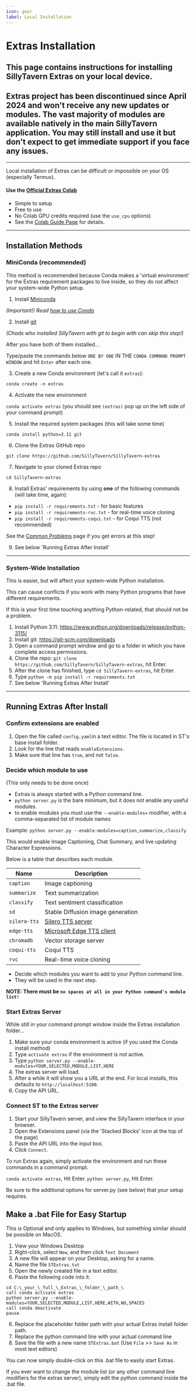 ```yaml
---
icon: gear
label: Local Installation
---
```


# Extras Installation

This page contains instructions for installing SillyTavern Extras on your local device.
---
## Extras project has been discontinued since April 2024 and won't receive any new updates or modules. The vast majority of modules are available natively in the main SillyTavern application. You may still install and use it but don't expect to get immediate support if you face any issues.
---
Local installation of Extras can be difficult or impossible on your OS (especially Termux).

#### Use the [Official Extras Colab](https://colab.research.google.com/github/SillyTavern/SillyTavern/blob/release/colab/GPU.ipynb)

* Simple to setup
* Free to use
* No Colab GPU credits required (use the `use_cpu` options)
* See the [Colab Guide Page](https://docs.sillytavern.app/extras/running-extras-in-colab/) for details.

---

## Installation Methods

### MiniConda (recommended)

This method is recommended because Conda makes a 'virtual environment' for the Extras requirement packages to live inside, so they do not affect your system-wide Python setup.

1. Install [Miniconda](https://docs.conda.io/en/latest/miniconda.html)

_(Important!) Read [how to use Conda](https://conda.io/projects/conda/en/latest/user-guide/getting-started.html)_

2. Install [git](https://git-scm.com/downloads)

_(Chads who installed SillyTavern with git to begin with can skip this step!)_

After you have both of them installed...

Type/paste the commands below `ONE BY ONE` IN THE `CONDA COMMAND PROMPT WINDOW` and hit `Enter` after each one.

3. Create a new Conda environment (let's call it `extras`):

`conda create -n extras`

4. Activate the new environment

`conda activate extras` (you should see `(extras)` pop up on the left side of your command prompt)

5. Install the required system packages (this will take some time)

`conda install python=3.11 git`

6. Clone the Extras GitHub repo

`git clone https://github.com/SillyTavern/SillyTavern-extras`

7. Navigate to your cloned Extras repo

`cd SillyTavern-extras`

8. Install Extras' requirements by using **one** of the following commands (will take time, again):

* `pip install -r requirements.txt` - for basic features
* `pip install -r requirements-rvc.txt` - for real-time voice cloning
* `pip install -r requirements-coqui.txt` - for Coqui TTS (not recommended)

See the [Common Problems](https://docs.sillytavern.app/extras/installation/common-problems/) page if you get errors at this step!

9. See below 'Running Extras After Install'

---

### System-Wide Installation

This is easier, but will affect your system-wide Python installation.

This can cause conflicts if you work with many Python programs that have different requirements.

If this is your first time touching anything Python-related, that should not be a problem.

1. Install Python 3.11: <https://www.python.org/downloads/release/python-3115/>
2. Install git: <https://git-scm.com/downloads>
3. Open a command prompt window and go to a folder in which you have complete access permissions.
4. Clone the repo: `git clone https://github.com/SillyTavern/SillyTavern-extras`, hit Enter.
5. After the clone has finished, type `cd SillyTavern-extras`, hit Enter.
6. Type `python -m pip install -r requirements.txt`
7. See below 'Running Extras After Install'

---

## Running Extras After Install

### Confirm extensions are enabled

1. Open the file called `config.yaml`in a text editor. The file is located in ST's base install folder.
2. Look for the line that reads `enableExtensions`.
3. Make sure that line has `true`, and not `false`.

### Decide which module to use

(This only needs to be done once)

* Extras is always started with a Python command line.
* `python server.py` is the bare minimum, but it does not enable any useful modules.
* to enable modules you must use the `--enable-modules=` modifier, with a comma-separated list of module names

Example: `python server.py --enable-modules=caption,summarize,classify`

This would enable Image Captioning, Chat Summary, and live updating Character Expressions.

Below is a table that describes each module.

| Name        | Description                       |
| ----------- | --------------------------------- |
| `caption`   | Image captioning                  |
| `summarize` | Text summarization                |
| `classify`  | Text sentiment classification     |
| `sd`        | Stable Diffusion image generation |
| `silero-tts`| [Silero TTS server](https://github.com/ouoertheo/silero-api-server) |
| `edge-tts`  | [Microsoft Edge TTS client](https://github.com/rany2/edge-tts) |
| `chromadb`  | Vector storage server           |
| `coqui-tts` | Coqui TTS                       |
| `rvc`       | Real-time voice cloning         |

* Decide which modules you want to add to your Python command line.
* They will be used in the next step.

**NOTE: There must be `no spaces at all in your Python command's module list!`**

### Start Extras Server

While still in your command prompt window inside the Extras installation folder...

1. Make sure your conda environment is active (if you used the Conda install method)
2. Type `activate extras` if the environment is not active.
3. Type `python server.py --enable-modules=YOUR,SELECTED,MODULE,LIST,HERE`
4. The extras server will load.
5. After a while it will show you a URL at the end. For local installs, this defaults to `http://localhost:5100`.
6. Copy the API URL.

### Connect ST to the Extras server

1. Start your SillyTavern server, and view the SillyTavern interface in your browser.
2. Open the Extensions panel (via the 'Stacked Blocks' icon at the top of the page)
3. Paste the API URL into the input box.
4. Click `Connect`.

To run Extras again, simply activate the environment and run these commands in a command prompt.

`conda activate extras`, Hit Enter.
`python server.py`, Hit Enter.

Be sure to the additional options for server.py (see below) that your setup requires.

## Make a .bat File for Easy Startup

This is Optional and only applies to Windows, but something similar should be possible on MacOS.

1. View your Windows Desktop
2. Right-click, select `New`, and then click `Text Document`
3. A new file will appear on your Desktop, asking for a name.
4. Name the file `STExtras.txt`
4. Open the newly created file in a text editor.
5. Paste the following code into it:

```
cd C:\_your_\_full_\_Extras_\_folder_\_path_\
call conda activate extras
python server.py --enable-modules=YOUR,SELECTED,MODULE,LIST,HERE,WITH,NO,SPACES
call conda deactivate
pause
```

6. Replace the placeholder folder path with your actual Extras install folder path.
7. Replace the python command line with your actual command line
8. Save the file with a new name `STExtras.bat` (Use `File` >> `Save As` in most text editors)

You can now simply double-click on this .bat file to easily start Extras.

If you ever want to change the module list (or any other command line modifiers for the extras server), simply edit the python command inside the .bat file.
